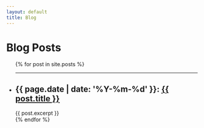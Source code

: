 ```yaml
---
layout: default
title: Blog
---
```


# Blog Posts

<ul>
  {% for post in site.posts %}
    <li>
    <hr>
      <h2>
        {{ page.date | date: '%Y-%m-%d' }}:
        <a href="{{ post.url }}">
          {{ post.title }}
        </a>
      </h2>
      {{ post.excerpt }}
    </li>
  {% endfor %}
</ul>